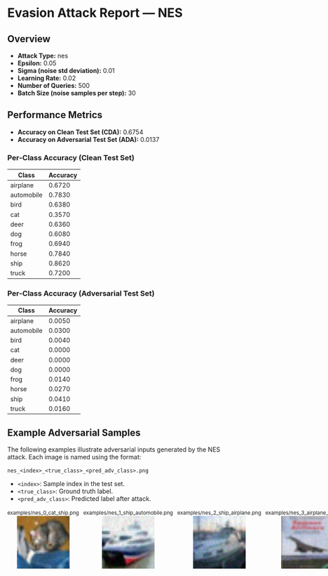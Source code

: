 # Evasion Attack Report — NES

## Overview

- **Attack Type:** nes
- **Epsilon:** 0.05
- **Sigma (noise std deviation):** 0.01
- **Learning Rate:** 0.02
- **Number of Queries:** 500
- **Batch Size (noise samples per step):** 30

## Performance Metrics

- **Accuracy on Clean Test Set (CDA):** 0.6754
- **Accuracy on Adversarial Test Set (ADA):** 0.0137

### Per‑Class Accuracy (Clean Test Set)

| Class | Accuracy |
|-------|----------|
| airplane | 0.6720 |
| automobile | 0.7830 |
| bird | 0.6380 |
| cat | 0.3570 |
| deer | 0.6360 |
| dog | 0.6080 |
| frog | 0.6940 |
| horse | 0.7840 |
| ship | 0.8620 |
| truck | 0.7200 |

### Per‑Class Accuracy (Adversarial Test Set)

| Class | Accuracy |
|-------|----------|
| airplane | 0.0050 |
| automobile | 0.0300 |
| bird | 0.0040 |
| cat | 0.0000 |
| deer | 0.0000 |
| dog | 0.0000 |
| frog | 0.0140 |
| horse | 0.0270 |
| ship | 0.0410 |
| truck | 0.0160 |

## Example Adversarial Samples

The following examples illustrate adversarial inputs generated by the NES attack. Each image is named using the format:

```
nes_<index>_<true_class>_<pred_adv_class>.png
```
- `<index>`: Sample index in the test set.
- `<true_class>`: Ground truth label.
- `<pred_adv_class>`: Predicted label after attack.

<div style="display: flex; gap: 10px;">
<div style="text-align:center;"><small>examples/nes_0_cat_ship.png</small><br><img src="examples/nes_0_cat_ship.png" style="width: 120px;"></div>
<div style="text-align:center;"><small>examples/nes_1_ship_automobile.png</small><br><img src="examples/nes_1_ship_automobile.png" style="width: 120px;"></div>
<div style="text-align:center;"><small>examples/nes_2_ship_airplane.png</small><br><img src="examples/nes_2_ship_airplane.png" style="width: 120px;"></div>
<div style="text-align:center;"><small>examples/nes_3_airplane_ship.png</small><br><img src="examples/nes_3_airplane_ship.png" style="width: 120px;"></div>
<div style="text-align:center;"><small>examples/nes_4_frog_deer.png</small><br><img src="examples/nes_4_frog_deer.png" style="width: 120px;"></div>
</div>